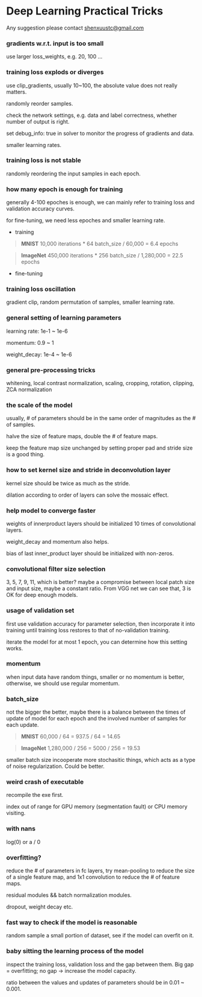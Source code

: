 # Deep Learning Practical Tricks

Any suggestion please contact <shenxuustc@gmail.com>

### gradients w.r.t. input is too small

use larger loss_weights, e.g. 20, 100 ...

### training loss explods or diverges
use clip_gradients, usually 10~100, the absolute value does not really matters.

randomly reorder samples. 

check the network settings, e.g. data and label correctness, whether number of output is right.

set debug_info: true in solver to monitor the progress of gradients and data.

smaller learning rates.

### training loss is not stable

randomly reordering the input samples in each epoch.

### how many epoch is enough for training

generally 4-100 epoches is enough, we can mainly refer to training loss and validation accuracy curves.

for fine-tuning, we need less epoches and smaller learning rate.

- training

> **MNIST**  10,000 iterations * 64 batch_size / 60,000 = 6.4 epochs

> **ImageNet** 450,000 iterations * 256 batch_size / 1,280,000 = 22.5 epochs

- fine-tuning

### training loss oscillation

gradient clip, random permutation of samples, smaller learning rate.


### general setting of learning parameters

learning rate: 1e-1 ~ 1e-6

momentum: 0.9 ~ 1

weight_decay: 1e-4 ~ 1e-6

### general pre-processing tricks

whitening, local contrast normalization, scaling, cropping, rotation, clipping, ZCA normalization

### the scale of the model

usually, # of parameters should be in the same order of magnitudes as the # of samples.

halve the size of feature maps, double the # of feature maps.

keep the feature map size unchanged by setting proper pad and stride size is a good thing.

### how to set kernel size and stride in deconvolution layer

kernel size should be twice as much as the stride.

dilation according to order of layers can solve the mossaic effect.

### help model to converge faster

weights of innerproduct layers should be initialized 10 times of convolutional layers.

weight_decay and momentum also helps.

bias of last inner_product layer should be initialized with non-zeros.

### convolutional filter size selection
3, 5, 7, 9, 11, which is better? maybe a compromise between local patch size and input size, maybe a constant ratio.
From VGG net we can see that, 3 is OK for deep enough models.

### usage of validation set

first use validation accuracy for parameter selection, then incorporate it into training until training loss restores to that of no-validation training. 

iterate the model for at most 1 epoch, you can determine how this setting works.

### momentum
when input data have random things, smaller or no momentum is better, otherwise, we should use regular momentum.

### batch_size 
not the bigger the better, maybe there is a balance between the times of update of model for each epoch and the involved number of samples for each update.

> **MNIST** 60,000 / 64 =  937.5 / 64 = 14.65

> **ImageNet** 1,280,000 / 256 = 5000 / 256 = 19.53

smaller batch size incooperate more stochasitic things, which acts as a type of noise regularization. Could be better.

### weird crash of executable
recompile the exe first.

index out of range for GPU memory (segmentation fault) or CPU memory visiting.

### with nans
log(0) or a / 0

### overfitting?
reduce the # of parameters in fc layers, try mean-pooling to reduce the size of a single feature map, and 1x1 convolution to reduce the # of feature maps.

residual modules && batch normalization modules.

dropout, weight decay etc.

### fast way to check if the model is reasonable
random sample a small portion of dataset, see if the model can overfit on it.

### baby sitting the learning process of the model

inspect the training loss, validation loss and the gap between them. Big gap = overfitting; no gap -> increase the model capacity.

ratio between the values and updates of parameters should be in 0.01 ~ 0.001.
